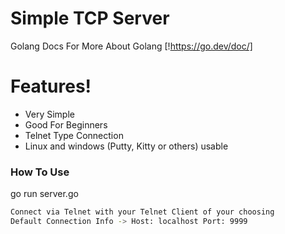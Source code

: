 # Simple TCP Server

Golang Docs For More About Golang [!https://go.dev/doc/]

# Features!

  - Very Simple
  - Good For Beginners
  - Telnet Type Connection
  - Linux and windows (Putty, Kitty or others) usable

### How To Use

go run server.go
```sh
Connect via Telnet with your Telnet Client of your choosing
Default Connection Info -> Host: localhost Port: 9999
```
